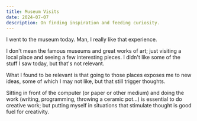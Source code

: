 ```yaml
---
title: Museum Visits
date: 2024-07-07
description: On finding inspiration and feeding curiosity.
---
```


I went to the museum today. Man, I really like that experience.

I don't mean the famous museums and great works of art; just visiting a local place and seeing a few interesting pieces. I didn't like some of the stuff I saw today, but that's not relevant.

What I found to be relevant is that going to those places exposes me to new ideas, some of which I may not like, but that still trigger thoughts.

Sitting in front of the computer (or paper or other medium) and doing the work (writing, programming, throwing a ceramic pot...) is essential to do creative work; but putting myself in situations that stimulate thought is good fuel for creativity.
